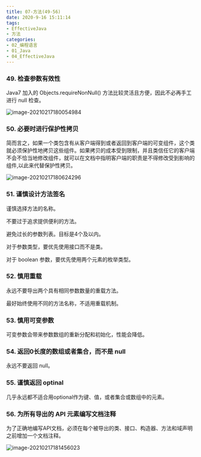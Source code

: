 ```yaml
---
title: 07-方法(49-56)
date: 2020-9-16 15:11:14
tags:
- EffectiveJava
- 方法
categories: 
- 02_编程语言
- 01_Java
- 04_EffectiveJava
---
```


### 49. 检查参数有效性

Java7 加入的 Objects.requireNonNull() 方法比较灵活且方便，因此不必再手工进行 null 检查。

![image-20210217180054984](https://jy-imgs.oss-cn-beijing.aliyuncs.com/img/20210217180055.png)

### 50. 必要时进行保护性拷贝

简而言之，如果一个类包含有从客户端得到或者返回到客户端的可变组件，这个类就必须保护性地拷贝这些组件。如果拷贝的成本受到限制，并且类信任它的客户端不会不恰当地修改组件，就可以在文档中指明客户端的职责是不得修改受到影响的组件,以此来代替保护性拷贝。

![image-20210217180624296](https://jy-imgs.oss-cn-beijing.aliyuncs.com/img/20210217180625.png)



### 51. 谨慎设计方法签名

谨慎选择方法的名称。

不要过于追求提供便利的方法。

避免过长的参数列表。目标是4个及以内。

对于参数类型，要优先使用接口而不是类。

对于 boolean 参数，要优先使用两个元素的枚举类型。



### 52. 慎用重载

永远不要导出两个具有相同参数数量的重载方法。

最好始终使用不同的方法名称，不适用重载机制。



### 53. 慎用可变参数

可变参数会带来参数数组的重新分配和初始化，性能会降低。



### 54. 返回0长度的数组或者集合，而不是 null

永远不要返回 null。



### 55. 谨慎返回 optinal

几乎永远都不适合用optional作为键、值，或者集合或数组中的元素。



### 56. 为所有导出的 API 元素编写文档注释

为了正确地编写API文档，必须在每个被导出的类、接口、构造器、方法和域声明之前增加一个文档注释。

![image-20210217181456023](https://jy-imgs.oss-cn-beijing.aliyuncs.com/img/20210217181457.png)